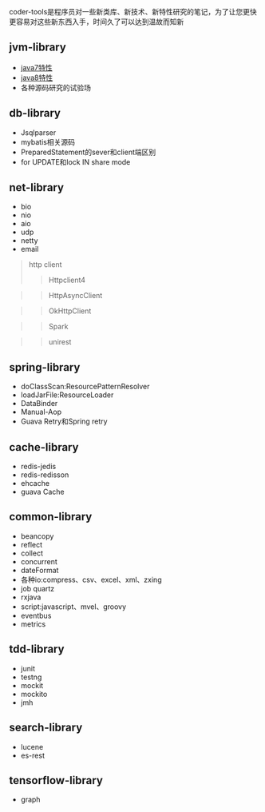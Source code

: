 coder-tools是程序员对一些新类库、新技术、新特性研究的笔记，为了让您更快更容易对这些新东西入手，时间久了可以达到温故而知新

## jvm-library
- [java7特性](/jvm-library/doc/java7特性.md)
- [java8特性](/jvm-library/doc/java8新特性.md)
- 各种源码研究的试验场

## db-library
- Jsqlparser
- mybatis相关源码
- PreparedStatement的sever和client端区别
- for UPDATE和lock IN  share mode

## net-library
- bio
- nio
- aio
- udp
- netty
- email
> http client
>> Httpclient4

>> HttpAsyncClient

>> OkHttpClient

>> Spark

>> unirest


## spring-library
- doClassScan:ResourcePatternResolver
- loadJarFile:ResourceLoader
- DataBinder
- Manual-Aop
- Guava Retry和Spring retry

## cache-library
- redis-jedis
- redis-redisson
- ehcache
- guava Cache

## common-library
- beancopy
- reflect
- collect
- concurrent
- dateFormat
- 各种io:compress、csv、excel、xml、zxing
- job quartz
- rxjava
- script:javascript、mvel、groovy
- eventbus
- metrics


## tdd-library
- junit
- testng
- mockit
- mockito
- jmh

## search-library
- lucene
- es-rest

## tensorflow-library
- graph

